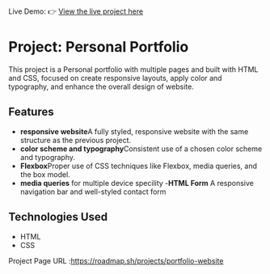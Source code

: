 Live Demo: 👉 [View the live project here](https://anu-techie.github.io/Personal-Portfolio/)

# **Project:** Personal Portfolio
  This project is a Personal portfolio with multiple pages and built with HTML and CSS, focused on create responsive layouts, apply color and typography, and enhance the overall design of website.
  
## Features
  - **responsive website**A fully styled, responsive website with the same structure as the previous project.
  - **color scheme and typography**Consistent use of a chosen color scheme and typography.
  - **Flexbox**Proper use of CSS techniques like Flexbox, media queries, and the box model.
  - **media queries** for multiple device specility
  -**HTML Form** A responsive navigation bar and well-styled contact form

## Technologies Used
  - HTML
  - CSS
    
Project Page URL :https://roadmap.sh/projects/portfolio-website

